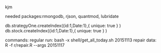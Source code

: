kjm

needed packages:rmongodb, rjson, quantmod, lubridate

db.strategyOne.createIndex({id:1,Date:1},{ unique: true } )
db.stock.createIndex({id:1,Date:1},{ unique: true } )

commands:
regular run: bash -x shell/get_all_today.sh 20151113
repair data: R -f r/repair.R --args 20151117 
